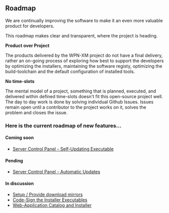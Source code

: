 ## Roadmap

We are continually improving the software to make it an even more valuable product for developers.

This roadmap makes clear and transparent, where the project is heading.

**Product over Project**

The products delivered by the WPN-XM project do not have a final delivery,
rather an on-going process of exploring how best to support the developers
by optimizing the installers, maintaining the software registy,
optimizing the build-toolchain and the default configuration of installed tools.

**No time-slots**

The mental model of a project, something that is planned, executed, and delivered within defined time-slots doesn't fit this open-source project well. The day to day work is done by solving individual Github Issues. Issues remain open until a contributor to the project works on it, solves the problem and closes the issue.

### Here is the current roadmap of new features...

#### Coming soon

- [Server Control Panel - Self-Updating Executable](https://github.com/WPN-XM/WPN-XM/issues/536)

#### Pending

- [Server Control Panel - Automatic Updates](https://github.com/WPN-XM/WPN-XM/issues/515)

#### In discussion

- [Setup / Provide download mirrors](https://github.com/WPN-XM/WPN-XM/issues/492)
- [Code-Sign the Installer Executables](https://github.com/WPN-XM/WPN-XM/issues/126)
- [Web-Application Catalog and Installer](https://github.com/WPN-XM/WPN-XM/issues/118)